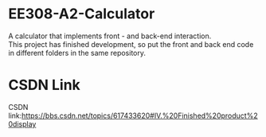 # EE308-A2-Calculator
A calculator that implements front - and back-end interaction.  
This project has finished development, so put the front and back end code in different folders in the same repository.  
# CSDN Link
CSDN link:https://bbs.csdn.net/topics/617433620#IV.%20Finished%20product%20display